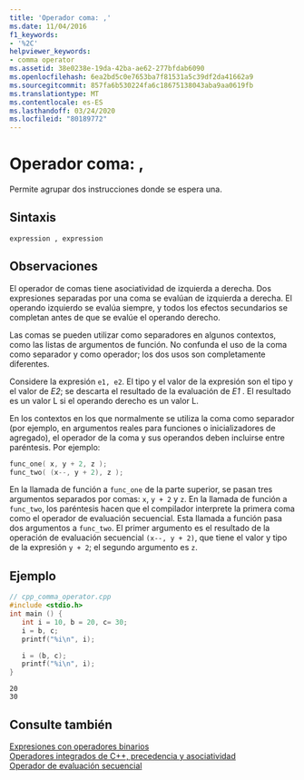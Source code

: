 ```yaml
---
title: 'Operador coma: ,'
ms.date: 11/04/2016
f1_keywords:
- '%2C'
helpviewer_keywords:
- comma operator
ms.assetid: 38e0238e-19da-42ba-ae62-277bfdab6090
ms.openlocfilehash: 6ea2bd5c0e7653ba7f81531a5c39df2da41662a9
ms.sourcegitcommit: 857fa6b530224fa6c18675138043aba9aa0619fb
ms.translationtype: MT
ms.contentlocale: es-ES
ms.lasthandoff: 03/24/2020
ms.locfileid: "80189772"
---
```

# <a name="comma-operator-"></a>Operador coma: ,

Permite agrupar dos instrucciones donde se espera una.

## <a name="syntax"></a>Sintaxis

```
expression , expression
```

## <a name="remarks"></a>Observaciones

El operador de comas tiene asociatividad de izquierda a derecha. Dos expresiones separadas por una coma se evalúan de izquierda a derecha. El operando izquierdo se evalúa siempre, y todos los efectos secundarios se completan antes de que se evalúe el operando derecho.

Las comas se pueden utilizar como separadores en algunos contextos, como las listas de argumentos de función. No confunda el uso de la coma como separador y como operador; los dos usos son completamente diferentes.

Considere la expresión `e1, e2`. El tipo y el valor de la expresión son el tipo y el valor de *E2*; se descarta el resultado de la evaluación de *E1* . El resultado es un valor L si el operando derecho es un valor L.

En los contextos en los que normalmente se utiliza la coma como separador (por ejemplo, en argumentos reales para funciones o inicializadores de agregado), el operador de la coma y sus operandos deben incluirse entre paréntesis. Por ejemplo:

```cpp
func_one( x, y + 2, z );
func_two( (x--, y + 2), z );
```

En la llamada de función a `func_one` de la parte superior, se pasan tres argumentos separados por comas: `x`, `y + 2` y `z`. En la llamada de función a `func_two`, los paréntesis hacen que el compilador interprete la primera coma como el operador de evaluación secuencial. Esta llamada a función pasa dos argumentos a `func_two`. El primer argumento es el resultado de la operación de evaluación secuencial `(x--, y + 2)`, que tiene el valor y tipo de la expresión `y + 2`; el segundo argumento es `z`.

## <a name="example"></a>Ejemplo

```cpp
// cpp_comma_operator.cpp
#include <stdio.h>
int main () {
   int i = 10, b = 20, c= 30;
   i = b, c;
   printf("%i\n", i);

   i = (b, c);
   printf("%i\n", i);
}
```

```Output
20
30
```

## <a name="see-also"></a>Consulte también

[Expresiones con operadores binarios](../cpp/expressions-with-binary-operators.md)<br/>
[Operadores integrados de C++, precedencia y asociatividad](../cpp/cpp-built-in-operators-precedence-and-associativity.md)<br/>
[Operador de evaluación secuencial](../c-language/sequential-evaluation-operator.md)
